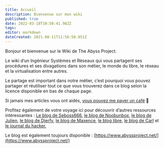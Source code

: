 ```yaml
---
title: Accueil
description: Bienvenue sur mon wiki
published: true
date: 2022-03-18T10:50:41.982Z
tags: 
editor: markdown
dateCreated: 2021-08-11T11:56:50.951Z
---
```


Bonjour et bienvenue sur le Wiki de The Abyss Project.

Le wiki d’un Ingénieur Systèmes et Réseaux qui vous partagent ses procédures et ses divagations dans son métier, le monde du libre, le réseau et la virtualisation entre autres.

Le partage est important dans notre métier, c’est pourquoi vous pouvez partager et réutiliser tout ce que vous trouverez dans ce blog selon la licence disponible en bas de chaque page.

Si jamais mes articles vous ont aidés, [vous pouvez me payer un café](https://www.paypal.me/NSimond) 🙂

Profitez également de votre voyage ici pour découvrir d’autres ressources intéressantes : [Le blog de Seboss666](https://blog.seboss666.info/), [le blog de Noobunbox](https://www.noobunbox.net/), [le blog de Julien](https://computerz.solutions/), [le blog de Djerfy](https://xorhak.io/), [le blog de Maxence](https://www.flemzord.fr/), [le blog libre](https://www.blog-libre.org/), [le blog de Carl](https://carlchenet.com/) et [le journal du hacker.](https://www.journalduhacker.net/)

Le blog est également toujours disponible : [https://www.abyssproject.net/](https://www.abyssproject.net/)